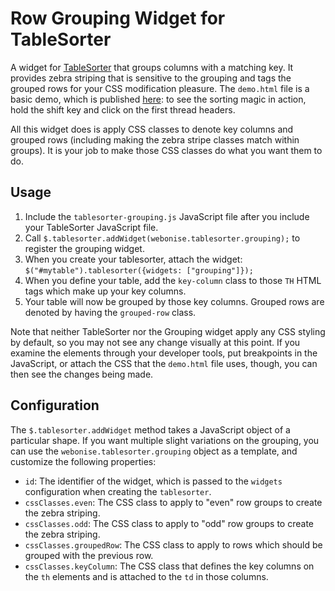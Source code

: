 Row Grouping Widget for TableSorter
======================================

A widget for [TableSorter](http://tablesorter.com/) that groups columns with a matching key. It provides zebra striping that is sensitive to the grouping
and tags the grouped rows for your CSS modification pleasure. The `demo.html` file is a basic demo, which is published
[here](http://files.enfranchisedmind.com/tablesorter-grouping/demo.html): to see the sorting magic in action, hold the shift key and click on the
first thread headers.

All this widget does is apply CSS classes to denote key columns and grouped rows (including making the zebra stripe classes match within groups). It is your job to make
those CSS classes do what you want them to do.

Usage
-------

1. Include the `tablesorter-grouping.js` JavaScript file after you include your TableSorter JavaScript file.
2. Call `$.tablesorter.addWidget(webonise.tablesorter.grouping);` to register the grouping widget.
3. When you create your tablesorter, attach the widget: `$("#mytable").tablesorter({widgets: ["grouping"]});`
4. When you define your table, add the `key-column` class to those `TH` HTML tags which make up your key columns.
5. Your table will now be grouped by those key columns. Grouped rows are denoted by having the `grouped-row` class.

Note that neither TableSorter nor the Grouping widget apply any CSS styling by default, so you may not see any change visually at this point. If you examine the elements
through your developer tools, put breakpoints in the JavaScript, or attach the CSS that the `demo.html` file uses, though, you can then see the changes being made.

Configuration
---------------

The `$.tablesorter.addWidget` method takes a JavaScript object of a particular shape. If you want multiple slight variations on the grouping,
you can use the `webonise.tablesorter.grouping` object as a template, and customize the following properties:

* `id`: The identifier of the widget, which is passed to the `widgets` configuration when creating the `tablesorter`.
* `cssClasses.even`: The CSS class to apply to "even" row groups to create the zebra striping.
* `cssClasses.odd`: The CSS class to apply to "odd" row groups to create the zebra striping.
* `cssClasses.groupedRow`: The CSS class to apply to rows which should be grouped with the previous row.
* `cssClasses.keyColumn`: The CSS class that defines the key columns on the `th` elements and is attached to the `td` in those columns.

